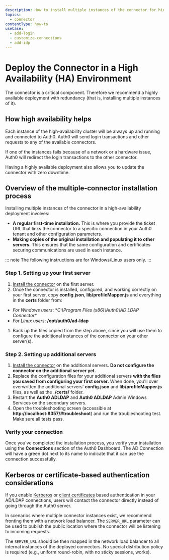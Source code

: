 ```yaml
---
description: How to install multiple instances of the connector for higher availability.
topics:
  - connector
contentType: how-to
useCase:
  - add-login
  - customize-connections
  - add-idp
---
```

# Deploy the Connector in a High Availability (HA) Environment

The connector is a critical component. Therefore we recommend a highly available deployment with redundancy (that is, installing multiple instances of it).

## How high availability helps

Each instance of the high-availability cluster will be always up and running and connected to Auth0. Auth0 will send login transactions and other requests to any of the available connectors.

If one of the instances fails because of a network or a hardware issue, Auth0 will redirect the login transactions to the other connector.

Having a highly available deployment also allows you to update the connector with zero downtime.

## Overview of the multiple-connector installation process

Installing multiple instances of the connector in a high-availability deployment involves:

- **A regular first-time installation.** This is where you provide the ticket URL that links the connector to a specific connection in your Auth0 tenant and other configuration parameters.
- **Making copies of the original installation and populating it to other servers.** This ensures that the same configuration and certificates securing communications are used in each instance.

::: note
The following instructions are for Windows/Linux users only.
:::

### Step 1. Setting up your first server

1. [Install the connector](/connector/install) on the first server. 
1. Once the connector is installed, configured, and working correctly on your first server, copy **config.json**, **lib/profileMapper.js** and everything in the **certs** folder from:
  -  *For Windows users*: **C:\Program Files (x86)\Auth0\AD LDAP Connector\**
  -  *For Linux users*: **/opt/auth0/ad-ldap**
1. Back up the files copied from the step above, since you will use them to configure the additional instances of the connector on your other server(s).

### Step 2. Setting up additional servers

1. [Install the connector](/connector/install) on the additional servers. **Do not configure the connector on the additional server yet.**
2. Replace the configuration files for your additional servers **with the files you saved from configuring your first server.** When done, you'll over overwritten the additional servers' **config.json** and **lib/profileMapper.js** files, as well as the **./certs/** folder.
3. Restart the **Auth0 ADLDAP** and **Auth0 ADLDAP** Admin Windows Services on the secondary servers.
4. Open the troubleshooting screen (accessible at **http://localhost:8357/#troubleshoot**) and run the troubleshooting test. Make sure all tests pass.

### Verify your connection

Once you've completed the installation process, you verify your installation using the **Connections** section of the Auth0 Dashboard. The AD Connection will have a green dot next to its name to indicate that it can use the connection successfully.

## Kerberos or certificate-based authentication considerations

If you enable [Kerberos](/connector/kerberos) or [client certificates](/connector/client-certificates) based authentication in your AD/LDAP connections, users will contact the connector directly instead of going through the Auth0 server.

In scenarios where multiple connector instances exist, we recommend fronting them with a network load balancer. The `SERVER_URL` parameter can be used to publish the public location where the connector will be listening to incoming requests. 

The `SERVER_URL` should be then mapped in the network load balancer to all internal instances of the deployed connectors. No special distribution policy is required (e.g., uniform round-robin, with no sticky sessions, works).
